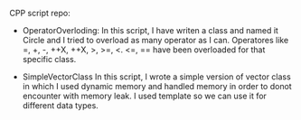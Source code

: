 CPP script repo:

- OperatorOverloding:
  In this script, I have writen a class and named it Circle and I tried to overload as many
  operator as I can. Operatores like =, +, -, ++X, ++X, >, >=, <. <=, == have been overloaded
  for that specific class.
  
 - SimpleVectorClass
   In this script, I wrote a simple version of vector class in which I used dynamic memory 
   and handled memory in order to donot encounter with memory leak. I used template so we can
   use it for different data types.
